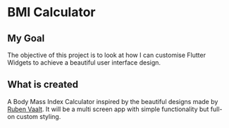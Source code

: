 # BMI Calculator 

## My Goal

The objective of this project is to look at how I can customise Flutter Widgets to achieve a beautiful user interface design.  

## What is created

A Body Mass Index Calculator inspired by the beautiful designs made by [Ruben Vaalt](https://dribbble.com/shots/4585382-Simple-BMI-Calculator). It will be a multi screen app with simple functionality but full-on custom styling. 

